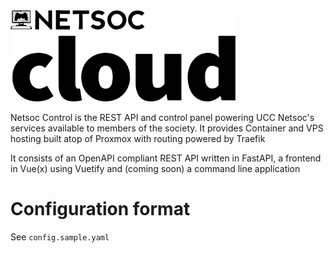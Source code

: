 <img src="ui/src/assets/cloud-logo-inverted.svg" width="360"/>

Netsoc Control is the REST API and control panel powering UCC Netsoc's services available to members of the society.
It provides Container and VPS hosting built atop of Proxmox with routing powered by Traefik

It consists of an OpenAPI compliant REST API written in FastAPI, a frontend in Vue(x) using Vuetify and (coming soon) a command line application

# Configuration format

See `config.sample.yaml`
